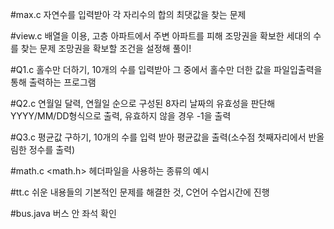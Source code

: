 #max.c
자연수를 입력받아 각 자리수의 합의 최댓값을 찾는 문제

#view.c
배열을 이용, 고층 아파트에서 주변 아파트를 피해 조망권을 확보한 세대의 수를 찾는 문제
조망권을 확보할 조건을 설정해 풀이!

#Q1.c
홀수만 더하기, 10개의 수를 입력받아 그 중에서 홀수만 더한 값을 파일입출력을 통해 출력하는 프로그램

#Q2.c
연월일 달력, 연월일 순으로 구성된 8자리 날짜의 유효성을 판단해 YYYY/MM/DD형식으로 출력, 유효하지 않을 경우 -1을 출력

#Q3.c
평균값 구하기, 10개의 수를 입력 받아 평균값을 출력(소수점 첫째자리에서 반올림한 정수를 출력)

#math.c
<math.h> 헤더파일을 사용하는 종류의 예시

#tt.c
쉬운 내용들의 기본적인 문제를 해결한 것, C언어 수업시간에 진행

#bus.java
버스 안 좌석 확인

